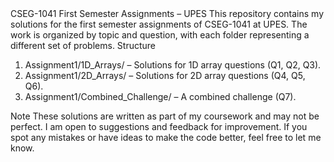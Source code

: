 <title>CSEG-1041 First Semester Assignments – UPES</title>
CSEG-1041 First Semester Assignments – UPES
This repository contains my solutions for the first semester assignments of CSEG-1041 at UPES. The work is organized by topic and question, with each folder representing a different set of problems.
Structure

1. Assignment1/1D_Arrays/ – Solutions for 1D array questions (Q1, Q2, Q3).
2. Assignment1/2D_Arrays/ – Solutions for 2D array questions (Q4, Q5, Q6).
3. Assignment1/Combined_Challenge/ – A combined challenge (Q7).

Note
These solutions are written as part of my coursework and may not be perfect. I am open to suggestions and feedback for improvement. If you spot any mistakes or have ideas to make the code better, feel free to let me know.
